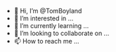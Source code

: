 - 👋 Hi, I’m @TomBoyland
- 👀 I’m interested in ...
- 🌱 I’m currently learning ...
- 💞️ I’m looking to collaborate on ...
- 📫 How to reach me ...

<!---
TomBoyland/TomBoyland is a ✨ special ✨ repository because its `README.md` (this file) appears on your GitHub profile.
You can click the Preview link to take a look at your changes.
--->
